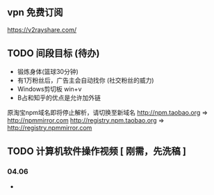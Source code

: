 
## vpn 免费订阅
https://v2rayshare.com/

## TODO 间段目标 (待办)

- 锻炼身体(篮球30分钟)
- 有1万粉丝后，广告主会自动找你 (社交粉丝的威力)
- Windows剪切板  win+v
- B占和知乎的优点是允许加外链

原淘宝npm域名即将停止解析，请切换至新域名
http://npm.taobao.org => http://npmmirror.com
http://registry.npm.taobao.org => http://registry.npmmirror.com


## TODO 计算机软件操作视频 [ 刚需，先洗稿 ]

### 04.06

- 
